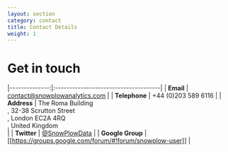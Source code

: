 ```yaml
---
layout: section
category: contact
title: Contact Details
weight: 1
---
```


# Get in touch

|--------------:|:-------------------------------------|
| **Email**     | contact@snowplowanalytics.com        |
| **Telephone** | +44 (0)203 589 6116                  |
| **Address**   | The Roma Building<br>, 32-38 Scrutton Street<br>, London EC2A 4RQ<br>, United Kingdom<br> |
| **Twitter**   | [@SnowPlowData][snowplow-on-twitter] |
| **Google Group** | [[https://groups.google.com/forum/#!forum/snowplow-user]] |



[snowplow-on-twitter]: http://twitter.com/snowplowdata                   